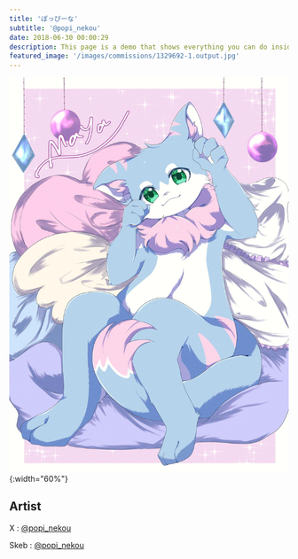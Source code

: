 ```yaml
---
title: 'ぽっぴーな'
subtitle: '@popi_nekou'
date: 2018-06-30 00:00:29
description: This page is a demo that shows everything you can do inside portfolio and blog posts.
featured_image: '/images/commissions/1329692-1.output.jpg'
---
```


![](/images/commissions/1329692-1.output.jpg){:width="60%"}

## Artist

X : [@popi_nekou](https://twitter.com/popi_nekou)

Skeb : [@popi_nekou](https://skeb.jp/@popi_nekou)